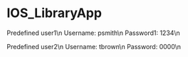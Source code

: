 # IOS_LibraryApp
Predefined user1\n
Username: psmith\n
Password1: 1234\n

Predefined user2\n
Username: tbrown\n
Password: 0000\n

